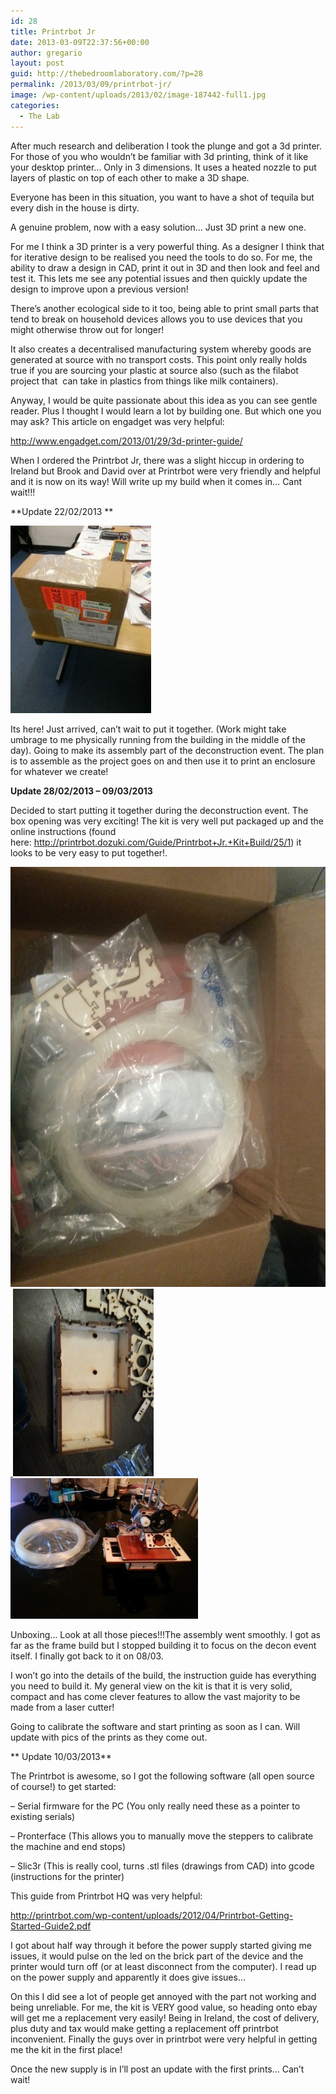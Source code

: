 ```yaml
---
id: 28
title: Printrbot Jr
date: 2013-03-09T22:37:56+00:00
author: gregario
layout: post
guid: http://thebedroomlaboratory.com/?p=28
permalink: /2013/03/09/printrbot-jr/
image: /wp-content/uploads/2013/02/image-187442-full1.jpg
categories:
  - The Lab
---
```

After much research and deliberation I took the plunge and got a 3d printer. For those of you who wouldn&#8217;t be familiar with 3d printing, think of it like your desktop printer&#8230; Only in 3 dimensions. It uses a heated nozzle to put layers of plastic on top of each other to make a 3D shape.

Everyone has been in this situation, you want to have a shot of tequila but every dish in the house is dirty.
  
A genuine problem, now with a easy solution&#8230; Just 3D print a new one.

For me I think a 3D printer is a very powerful thing. As a designer I think that for iterative design to be realised you need the tools to do so. For me, the ability to draw a design in CAD, print it out in 3D and then look and feel and test it. This lets me see any potential issues and then quickly update the design to improve upon a previous version!

There&#8217;s another ecological side to it too, being able to print small parts that tend to break on household devices allows you to use devices that you might otherwise throw out for longer!

It also creates a decentralised manufacturing system whereby goods are generated at source with no transport costs. This point only really holds true if you are sourcing your plastic at source also (such as the filabot project that  can take in plastics from things like milk containers).

Anyway, I would be quite passionate about this idea as you can see gentle reader. Plus I thought I would learn a lot by building one. But which one you may ask? This article on engadget was very helpful:

<a href="http://www.engadget.com/2013/01/29/3d-printer-guide/" target="_blank">http://www.engadget.com/2013/01/29/3d-printer-guide/</a>

When I ordered the Printrbot Jr, there was a slight hiccup in ordering to Ireland but Brook and David over at Printrbot were very friendly and helpful and it is now on its way! Will write up my build when it comes in&#8230; Cant wait!!!

**Update 22/02/2013 **

[<img class="alignnone size-medium wp-image-134" alt="0v_JQiSUWaI_5f2RElkOd50Qv4qMflf1tLY_kr1NZbc" src="/wp-content/uploads/2013/02/0v_JQiSUWaI_5f2RElkOd50Qv4qMflf1tLY_kr1NZbc-225x300.jpg" width="225" height="300" />](/wp-content/uploads/2013/02/0v_JQiSUWaI_5f2RElkOd50Qv4qMflf1tLY_kr1NZbc.jpg)

Its here! Just arrived, can&#8217;t wait to put it together. (Work might take umbrage to me physically running from the building in the middle of the day). Going to make its assembly part of the deconstruction event. The plan is to assemble as the project goes on and then use it to print an enclosure for whatever we create!

**Update 28/02/2013 &#8211; 09/03/2013**

Decided to start putting it together during the deconstruction event. The box opening was very exciting! The kit is very well put packaged up and the online instructions (found here: http://printrbot.dozuki.com/Guide/Printrbot+Jr.+Kit+Build/25/1) it looks to be very easy to put together!.

[<img class="alignnone size-medium wp-image-146" alt="2013-02-23 01.09.50" src="/wp-content/uploads/2013/02/2013-02-23-01.09.50.jpg" /> ](/wp-content/uploads/2013/02/2013-02-23-01.09.50.jpg)[<img class="alignnone size-medium wp-image-166" alt="2013-02-23 03.05.12 (Medium)" src="/wp-content/uploads/2013/02/2013-02-23-03.05.12-Medium-225x300.jpg" width="225" height="300" />](/wp-content/uploads/2013/02/2013-02-23-03.05.12-Medium.jpg)[<img class="alignnone size-medium wp-image-164" alt="2013-03-09 17.54.44 (Medium)" src="/wp-content/uploads/2013/02/2013-03-09-17.54.44-Medium-300x225.jpg" width="300" height="225" />](/wp-content/uploads/2013/02/2013-03-09-17.54.44-Medium.jpg)

Unboxing&#8230; Look at all those pieces!!!The assembly went smoothly. I got as far as the frame build but I stopped building it to focus on the decon event itself. I finally got back to it on 08/03.

I won&#8217;t go into the details of the build, the instruction guide has everything you need to build it. My general view on the kit is that it is very solid, compact and has come clever features to allow the vast majority to be made from a laser cutter!

Going to calibrate the software and start printing as soon as I can. Will update with pics of the prints as they come out.

** Update 10/03/2013**

The Printrbot is awesome, so I got the following software (all open source of course!) to get started:

&#8211; Serial firmware for the PC (You only really need these as a pointer to existing serials)
  
&#8211; Pronterface (This allows you to manually move the steppers to calibrate the machine and end stops)
  
&#8211; Slic3r (This is really cool, turns .stl files (drawings from CAD) into gcode (instructions for the printer)

This guide from Printrbot HQ was very helpful:
  
<a href="http://printrbot.com/wp-content/uploads/2012/04/Printrbot-Getting-Started-Guide2.pdf" target="_blank">http://printrbot.com/wp-content/uploads/2012/04/Printrbot-Getting-Started-Guide2.pdf</a>

I got about half way through it before the power supply started giving me issues, it would pulse on the led on the brick part of the device and the printer would turn off (or at least disconnect from the computer). I read up on the power supply and apparently it does give issues&#8230;

On this I did see a lot of people get annoyed with the part not working and being unreliable. For me, the kit is VERY good value, so heading onto ebay will get me a replacement very easily! Being in Ireland, the cost of delivery, plus duty and tax would make getting a replacement off printrbot inconvenient. Finally the guys over in printrbot were very helpful in getting me the kit in the first place!

Once the new supply is in I&#8217;ll post an update with the first prints&#8230; Can&#8217;t wait!

&nbsp;